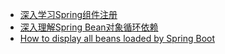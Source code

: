 
* [深入学习Spring组件注册](https://mrbird.cc/Spring-Bean-Regist.html)
* [深入理解Spring Bean对象循环依赖](https://mrbird.cc/%E6%B7%B1%E5%85%A5%E7%90%86%E8%A7%A3Spring%E5%BE%AA%E7%8E%AF%E4%BE%9D%E8%B5%96.html)
* [How to display all beans loaded by Spring Boot](https://mkyong.com/spring-boot/how-to-display-all-beans-loaded-by-spring-boot/)

